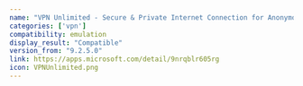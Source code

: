 ```yaml
---
name: "VPN Unlimited - Secure & Private Internet Connection for Anonymous Web Surfing"
categories: ['vpn']
compatibility: emulation
display_result: "Compatible"
version_from: "9.2.5.0"
link: https://apps.microsoft.com/detail/9nrqblr605rg
icon: VPNUnlimited.png
---
```


